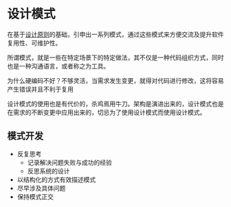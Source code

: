 
# 设计模式

在基于[设计原则](../软件设计/设计原则.md)的基础，引申出一系列模式，通过这些模式来方便交流及提升软件复用性、可维护性。

所谓模式，就是一些在特定场景下的特定做法，其不仅是一种代码组织方式，同时也是一种沟通语言，或者称之为工具。

为什么硬编码不好？不够灵活，当需求发生变更，就得对代码进行修改，这将容易产生错误并且不利于复用

设计模式的使用也是有代价的，杀鸡焉用牛刀。架构是演进出来的，设计模式也是在需求的不断变更中应用出来的，切忌为了使用设计模式而使用设计模式。

## 模式开发

- 反复思考
  - 记录解决问题失败与成功的经验
  - 反思系统的设计
- 以结构化的方式有效描述模式
- 尽早涉及具体问题
- 保持模式正交

